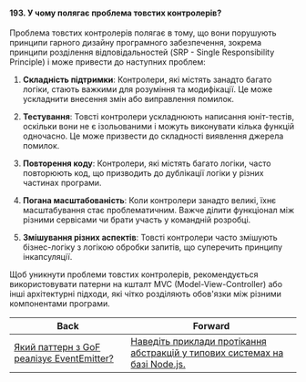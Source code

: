 #### 193. У чому полягає проблема товстих контролерів?

Проблема товстих контролерів полягає в тому, що вони порушують принципи гарного дизайну програмного забезпечення, зокрема принципи розділення відповідальностей (SRP - Single Responsibility Principle) і може привести до наступних проблем:

1. **Складність підтримки**: Контролери, які містять занадто багато логіки, стають важкими для розуміння та модифікації. Це може ускладнити внесення змін або виправлення помилок.

2. **Тестування**: Товсті контролери ускладнюють написання юніт-тестів, оскільки вони не є ізольованими і можуть виконувати кілька функцій одночасно. Це може призвести до складності виявлення джерела помилок.

3. **Повторення коду**: Контролери, які містять багато логіки, часто повторюють код, що призводить до дублікації логіки у різних частинах програми.

4. **Погана масштабованість**: Коли контролери занадто великі, їхнє масштабування стає проблематичним. Важче ділити функціонал між різними сервісами чи брати участь у командній розробці.

5. **Змішування різних аспектів**: Товсті контролери часто змішують бізнес-логіку з логікою обробки запитів, що суперечить принципу інкапсуляції.

Щоб уникнути проблеми товстих контролерів, рекомендується використовувати патерни на кшталт MVC (Model-View-Controller) або інші архітектурні підходи, які чітко розділяють обов'язки між різними компонентами програми.

| Back | Forward |
|---|---|
| [Який паттерн з GoF реалізує EventEmitter?](/ua/strong-middle/questions-for-an-application-programmer-on-nodejs/192-which-gof-pattern-implements-eventemitter.md)  | [Наведіть приклади протікання абстракцій у типових системах на базі Node.js.](/ua/strong-middle/questions-for-an-application-programmer-on-nodejs/what-are-examples-of-abstraction-in-typical-nodejs-systems.md) |